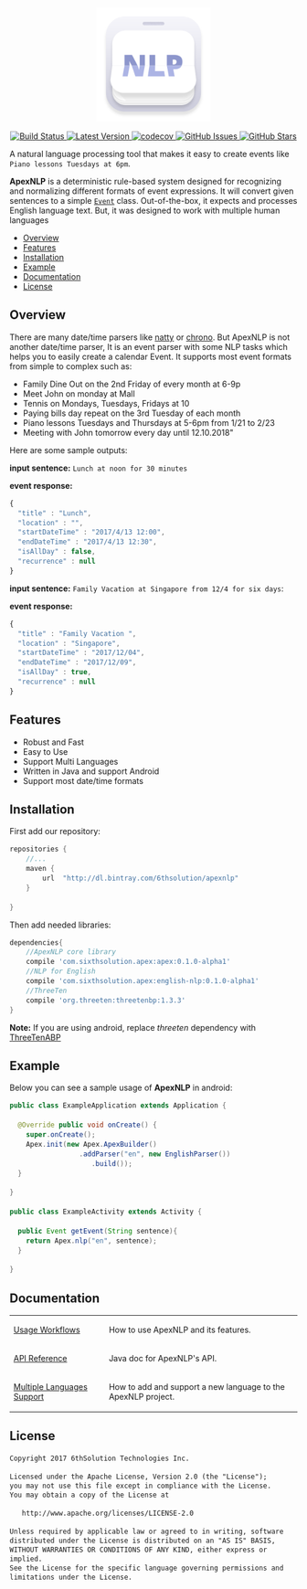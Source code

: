 <p align="center">
<img  src="https://raw.githubusercontent.com/6thsolution/ApexNLP/master/logo.png" width="200" height="200" />
</p>
<p align="center">
    <a href="https://travis-ci.org/6thsolution/ApexNLP">
        <img src="https://travis-ci.org/6thsolution/ApexNLP.svg?branch=master"
             alt="Build Status">
    </a>
     <a href="https://bintray.com/6thsolution/apexnlp/apex/_latestVersion">
        <img src="https://api.bintray.com/packages/6thsolution/apexnlp/apex/images/download.svg"
             alt="Latest Version">
    </a>
    <a href="https://codecov.io/gh/6thsolution/ApexNLP">
        <img src="https://codecov.io/gh/6thsolution/ApexNLP/branch/master/graph/badge.svg"
             alt="codecov">
    </a>
    <a href="https://github.com/6thsolution/ApexNLP/issues">
        <img src="https://img.shields.io/github/issues/6thsolution/ApexNLP.svg"
             alt="GitHub Issues">
    </a>
     <a href="https://github.com/6thsolution/ApexNLP/stargazers">
        <img src="https://img.shields.io/github/stars/6thsolution/ApexNLP.svg"
             alt="GitHub Stars">
    </a>
</p>

A natural language processing tool that makes it easy to create events like `Piano lessons Tuesdays at 6pm`. 

**ApexNLP** is a deterministic rule-based system designed for recognizing and normalizing different formats of event expressions.  It will convert given sentences to a simple [`Event`](https://github.com/6thsolution/ApexNLP/blob/master/apex/src/main/java/com/sixthsolution/apex/model/Event.java) class. Out-of-the-box, it expects and processes English language text. But, it was designed to work with multiple human languages

- [Overview](#overview)
- [Features](#features)
- [Installation](#installation)
- [Example](#example)
- [Documentation](#documentation)
- [License](#license)

## Overview
There are many date/time parsers like [natty](https://natty.joestelmach.com) or [chrono](https://github.com/wanasit/chrono). But ApexNLP is not another date/time parser, It is an event parser with some NLP tasks which helps you to easily create a calendar Event. It supports most event formats from simple to complex such as:
- Family Dine Out on the 2nd Friday of every month at 6-9p
- Meet John on monday at Mall
- Tennis on Mondays, Tuesdays, Fridays at 10
- Paying bills day repeat on the 3rd Tuesday of each month
- Piano lessons Tuesdays and Thursdays at 5-6pm from 1/21 to 2/23
- Meeting with John tomorrow every day until 12.10.2018"

Here are some sample outputs:

**input sentence:** `Lunch at noon for 30 minutes`

**event response:**

```javascript
{
  "title" : "Lunch",
  "location" : "",
  "startDateTime" : "2017/4/13 12:00",
  "endDateTime" : "2017/4/13 12:30",
  "isAllDay" : false,
  "recurrence" : null
}
```
**input sentence:**  `Family Vacation at Singapore from 12/4 for six days`:

**event response:**

```javascript
{
  "title" : "Family Vacation ",
  "location" : "Singapore",
  "startDateTime" : "2017/12/04",
  "endDateTime" : "2017/12/09",
  "isAllDay" : true,
  "recurrence" : null
}
```

## Features
*  Robust and Fast
*  Easy to Use
*  Support Multi Languages
*  Written in Java and support Android 
*  Support most date/time formats

## Installation
First add our repository:
```groovy
repositories {
    //...
    maven {
        url  "http://dl.bintray.com/6thsolution/apexnlp"
    }

}
```
Then add needed libraries:
```groovy
dependencies{
    //ApexNLP core library
    compile 'com.sixthsolution.apex:apex:0.1.0-alpha1'
    //NLP for English
    compile 'com.sixthsolution.apex:english-nlp:0.1.0-alpha1'
    //ThreeTen 
    compile 'org.threeten:threetenbp:1.3.3'
}
```
**Note:** If you are using android, replace _threeten_ dependency with [ThreeTenABP](https://github.com/JakeWharton/ThreeTenABP)

## Example
Below you can see a sample usage of **ApexNLP** in android:
```java
public class ExampleApplication extends Application {

  @Override public void onCreate() {
    super.onCreate();
    Apex.init(new Apex.ApexBuilder()
                 .addParser("en", new EnglishParser())
                    .build()); 
  }
  
}

public class ExampleActivity extends Activity {

  public Event getEvent(String sentence){
    return Apex.nlp("en", sentence);                    
  }
  
}
```

## Documentation
<table>
  <tr>
    <td><a href="https://github.com/6thsolution/ApexNLP/wiki/Usage-Workflows">Usage Workflows</a></td>
    <td><p>How to use ApexNLP and its features.</p></td>
  </tr>
  <tr>
    <td><a href="">API Reference</a></td>
    <td><p>Java doc for ApexNLP's API.</p></td>
  </tr>
  <tr>
    <td><a href="https://github.com/6thsolution/ApexNLP/wiki/Multiple-Languages-Support">Multiple Languages Support</a></td>
    <td><p>How to add and support a new language to the ApexNLP project. </p></td>
  </tr>
</table>

## License

```
Copyright 2017 6thSolution Technologies Inc.

Licensed under the Apache License, Version 2.0 (the "License");
you may not use this file except in compliance with the License.
You may obtain a copy of the License at

   http://www.apache.org/licenses/LICENSE-2.0

Unless required by applicable law or agreed to in writing, software
distributed under the License is distributed on an "AS IS" BASIS,
WITHOUT WARRANTIES OR CONDITIONS OF ANY KIND, either express or implied.
See the License for the specific language governing permissions and
limitations under the License.
```
